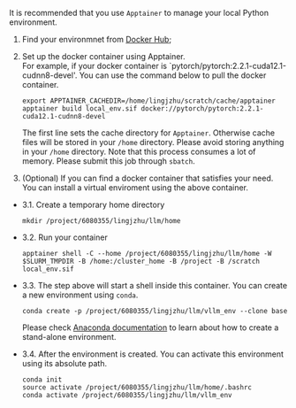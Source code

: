 It is recommended that you use `Apptainer` to manage your local Python environment. 

1. Find your environmnet from [Docker Hub](https://hub.docker.com/);

2. Set up the docker container using Apptainer.   
   For example, if your docker container is `pytorch/pytorch:2.2.1-cuda12.1-cudnn8-devel'. You can use the command below to pull the docker container. 
   ```
   export APPTAINER_CACHEDIR=/home/lingjzhu/scratch/cache/apptainer
   apptainer build local_env.sif docker://pytorch/pytorch:2.2.1-cuda12.1-cudnn8-devel
   ```
   The first line sets the cache directory for `Apptainer`. Otherwise cache files will be stored in your `/home` directory. Please avoid storing anything in your `/home` directory.
   Note that this process consumes a lot of memory. Please submit this job through `sbatch`.


3. (Optional) If you can find a docker container that satisfies your need. You can install a virtual enviroment using the above container.
 - 3.1. Create a temporary home directory
    ```      
    mkdir /project/6080355/lingjzhu/llm/home
    ```
 - 3.2. Run your container
    ```
    apptainer shell -C --home /project/6080355/lingjzhu/llm/home -W $SLURM_TMPDIR -B /home:/cluster_home -B /project -B /scratch local_env.sif
    ```
 - 3.3. The step above will start a shell inside this container. You can create a new environment using  `conda`. 
    ```
    conda create -p /project/6080355/lingjzhu/llm/vllm_env --clone base
    ```
    Please check [Anaconda documentation](https://conda.io/projects/conda/en/latest/user-guide/tasks/manage-environments.html#activating-an-environment) to learn about how to create a stand-alone environment.

 - 3.4. After the environment is created. You can activate this environment using its absolute path.
    ```
    conda init
    source activate /project/6080355/lingjzhu/llm/home/.bashrc
    conda activate /project/6080355/lingjzhu/llm/vllm_env
    ```
